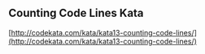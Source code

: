 Counting Code Lines Kata
------------------------

[http://codekata.com/kata/kata13-counting-code-lines/](http://codekata.com/kata/kata13-counting-code-lines/)
